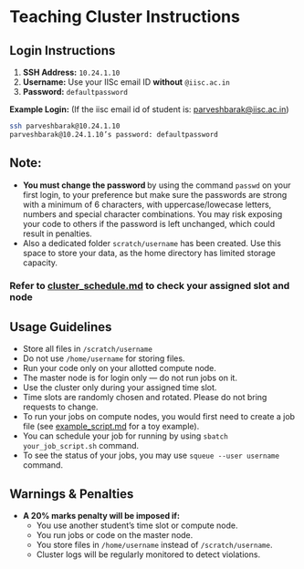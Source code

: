# Teaching Cluster Instructions

## Login Instructions
1. **SSH Address:** `10.24.1.10`
2. **Username:** Use your IISc email ID **without** `@iisc.ac.in`
3. **Password:** `defaultpassword`

**Example Login:** 
(If the iisc email id of student is: parveshbarak@iisc.ac.in)
```bash
ssh parveshbarak@10.24.1.10
parveshbarak@10.24.1.10’s password: defaultpassword
```

## Note:
- <b>You must change the password  </b> by using the command `passwd` on your first login, to your preference but make sure the passwords are strong with a minimum of 6 characters, with uppercase/lowecase letters, numbers and special character combinations. You may risk exposing your code to others if the password is left unchanged, which could result in penalties.
- Also a dedicated folder `scratch/username` has been created. Use this space to store your data, as the home directory has limited storage capacity.

### Refer to [cluster_schedule.md](cluster_schedule.md) to check your assigned slot and node

## Usage Guidelines
- Store all files in `/scratch/username`
- Do not use `/home/username` for storing files.
- Run your code only on your allotted compute node.
- The master node is for login only — do not run jobs on it.
- Use the cluster only during your assigned time slot.
- Time slots are randomly chosen and rotated. Please do not bring requests to change.
- To run your jobs on compute nodes, you would first need to create a job file (see [example_script.md](example_script.sh) for a toy example).
- You can schedule your job for running by using `sbatch your_job_script.sh` command.
- To see the status of your jobs, you may use `squeue --user username` command.

## Warnings & Penalties
- **A 20% marks penalty will be imposed if:**
    - You use another student’s time slot or compute node.
    - You run jobs or code on the master node.
    - You store files in `/home/username` instead of `/scratch/username`.
    - Cluster logs will be regularly monitored to detect violations.
